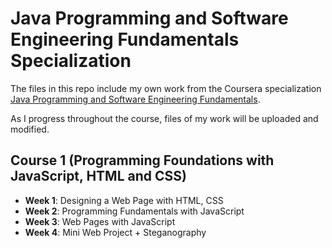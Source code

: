 # Java Programming and Software Engineering Fundamentals Specialization

The files in this repo include my own work from the Coursera specialization [Java Programming and Software Engineering Fundamentals](https://www.coursera.org/specializations/java-programming#courses).

As I progress throughout the course, files of my work will be uploaded and modified.

## Course 1 (Programming Foundations with JavaScript, HTML and CSS)
- **Week 1**: Designing a Web Page with HTML, CSS
- **Week 2**: Programming Fundamentals with JavaScript
- **Week 3**: Web Pages with JavaScript
- **Week 4**: Mini Web Project + Steganography
